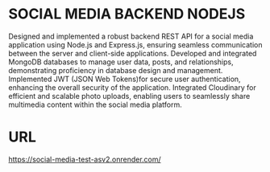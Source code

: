 # SOCIAL MEDIA BACKEND NODEJS
  
Designed and implemented a robust backend REST API for a social media application using Node.js and
Express.js, ensuring seamless communication between the server and client-side applications.
Developed and integrated MongoDB databases to manage user data, posts, and relationships, demonstrating proficiency in database design and management.
Implemented JWT (JSON Web Tokens)for secure user authentication, enhancing the overall security of the application.
Integrated Cloudinary for efficient and scalable photo uploads, enabling users to seamlessly share multimedia content within the social media platform.
  
# URL
https://social-media-test-asv2.onrender.com/
